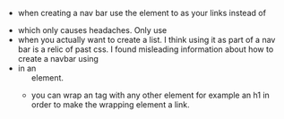 - when creating a nav bar use the <a> element to as your links instead of <li> which only causes headaches. Only use <li> when you actually want to create a list. I think using it as part of a nav bar is a relic of past css. I found misleading information about how to create a navbar using <li> in an <ul> element.  

- you can wrap an <a> tag with any other element for example an h1 in order to make the wrapping
element a link. 